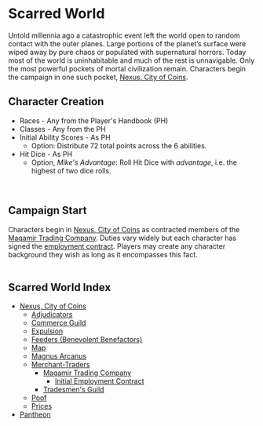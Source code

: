 # Scarred World
Untold millennia ago a catastrophic event left the world open to random contact with the outer planes. Large portions of the planet’s surface were wiped away by pure chaos or populated with supernatural horrors. Today most of the world is uninhabitable and much of the rest is unnavigable. Only the most powerful pockets of mortal civilization remain. Characters begin the campaign in one such pocket, [Nexus, City of Coins](./city-of-coins.md).

## Character Creation
* Races - Any from the Player's Handbook (PH)
* Classes - Any from the PH
* Initial Ability Scores - As PH
    * Option: Distribute 72 total points across the 6 abilities.
* Hit Dice - As PH
    * Option, *Mike's Advantage*: Roll Hit Dice with *advantage*, i.e. the highest of two dice rolls.

<br>

## Campaign Start
Characters begin in [Nexus, City of Coins](./city-of-coins.md) as contracted members of the [Maqamir Trading Company](./maqamir.md). Duties vary widely but each character has signed the [employment contract](./contract.md). Players may create any character background they wish as long as it encompasses this fact.
<br><br>

## Scarred World Index
* [Nexus, City of Coins](./city-of-coins.md)
    * [Adjudicators](./adjudicators.md)
    * [Commerce Guild](./commerce-guild.md)
    * [Expulsion](./expulsion.md)
    * [Feeders (Benevolent Benefactors)](./feeders.md)
    * [Map](./city-of-coins-map.png)
    * [Magnus Arcanus](./magnus-arcanus.md)
    * [Merchant-Traders](./merchant-traders.md)
        * [Maqamir Trading Company](./maqamir.md)
            *  [Initial Employment Contract](./contract.md)
        * [Tradesmen's Guild](./tradesmens-guild.md)
    * [Poof](./poof.md)
    * [Prices](./prices.md)
* [Pantheon](./pantheon.md)